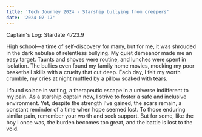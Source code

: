 ```yaml
---
title: 'Tech Journey 2024 - Starship bullying from creepers'
date: '2024-07-17'
---
```


Captain's Log: Stardate 4723.9

High school—a time of self-discovery for many, but for me, it was shrouded in the dark nebulae of relentless bullying. My quiet demeanor made me an easy target. Taunts and shoves were routine, and lunches were spent in isolation. The bullies even found my family home movies, mocking my poor basketball skills with a cruelty that cut deep. Each day, I felt my worth crumble, my cries at night muffled by a pillow soaked with tears.

I found solace in writing, a therapeutic escape in a universe indifferent to my pain. As a starship captain now, I strive to foster a safe and inclusive environment. Yet, despite the strength I've gained, the scars remain, a constant reminder of a time when hope seemed lost. To those enduring similar pain, remember your worth and seek support. But for some, like the boy I once was, the burden becomes too great, and the battle is lost to the void.
